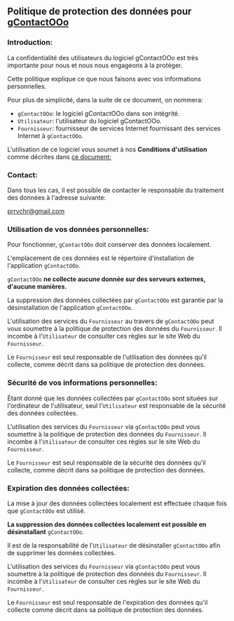 ## Politique de protection des données pour [gContactOOo](https://github.com/prrvchr/gContactOOo)

### Introduction:

La confidentialité des utilisateurs du logiciel gContactOOo est très importante pour nous et nous nous engageons à la protéger.

Cette politique explique ce que nous faisons avec vos informations personnelles.

Pour plus de simplicité, dans la suite de ce document, on nommera:
- `gContactOOo`:  le logiciel gContactOOo dans son intégrité.
- `Utilisateur`: l'utilisateur du logiciel gContactOOo.
- `Fournisseur`: fournisseur de services Internet fournissant des services Internet à `gContactOOo`.

L'utilisation de ce logiciel vous soumet à nos **Conditions d'utilisation** comme décrites dans [ce document:](https://prrvchr.github.io/gContactOOo/gContactOOo/registration/TermsOfUse_fr)

### Contact:

Dans tous les cas, il est possible de contacter le responsable du traitement des données à l'adresse suivante:

prrvchr@gmail.com


### Utilisation de vos données personnelles:

Pour fonctionner, `gContactOOo` doit conserver des données localement.

L'emplacement de ces données est le répertoire d'installation de l'application `gContactOOo`.

`gContactOOo` **ne collecte aucune donnée sur des serveurs externes, d'aucune manières.**

La suppression des données collectées par `gContactOOo` est garantie par la désinstallation de l'application `gContactOOo`.

L'utilisation des services du `Fournisseur` au travers de `gContactOOo` peut vous soumettre à la politique de protection des données du `Fournisseur`. Il incombe à l'`Utilisateur` de consulter ces règles sur le site Web du `Fournisseur`.

Le `Fournisseur` est seul responsable de l'utilisation des données qu'il collecte, comme décrit dans sa politique de protection des données.


### Sécurité de vos informations personnelles:

Étant donné que les données collectées par `gContactOOo` sont situées sur l'ordinateur de l'utilisateur, seul l'`Utilisateur` est responsable de la sécurité des données collectées.

L'utilisation des services du `Fournisseur` via `gContactOOo` peut vous soumettre à la politique de protection des données du `Fournisseur`. Il incombe à l'`Utilisateur` de consulter ces règles sur le site Web du `Fournisseur`.

Le `Fournisseur` est seul responsable de la sécurité des données qu'il collecte, comme décrit dans sa politique de protection des données.


### Expiration des données collectées:

La mise à jour des données collectées localement est effectuée chaque fois que `gContactOOo` est utilisé.

**La suppression des données collectées localement est possible en désinstallant** `gContactOOo`.

Il est de la responsabilité de l'`Utilisateur` de désinstaller `gContactOOo` afin de supprimer les données collectées.

L'utilisation des services du `Fournisseur` via `gContactOOo` peut vous soumettre à la politique de protection des données du `Fournisseur`. Il incombe à l'`Utilisateur` de consulter ces règles sur le site Web du `Fournisseur`.

Le `Fournisseur` est seul responsable de l'expiration des données qu'il collecte comme décrit dans sa politique de protection des données.
